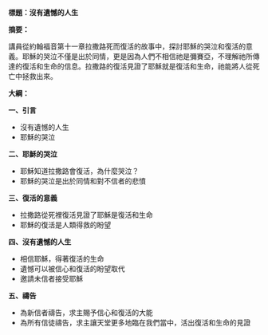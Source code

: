 **標題：沒有遺憾的人生**

**摘要：**

講員從約翰福音第十一章拉撒路死而復活的故事中，探討耶穌的哭泣和復活的意義。耶穌的哭泣不僅是出於同情，更是因為人們不相信祂是彌賽亞，不理解祂所傳達的復活和生命的信息。拉撒路的復活見證了耶穌就是復活和生命，祂能將人從死亡中拯救出來。

**大綱：**

**一、引言**
* 沒有遺憾的人生
* 耶穌的哭泣

**二、耶穌的哭泣**
* 耶穌知道拉撒路會復活，為什麼哭泣？
* 耶穌的哭泣是出於同情和對不信者的悲憤

**三、復活的意義**
* 拉撒路從死裡復活見證了耶穌是復活和生命
* 耶穌的復活是人類得救的盼望

**四、沒有遺憾的人生**
* 相信耶穌，得著復活的生命
* 遺憾可以被信心和復活的盼望取代
* 邀請未信者接受耶穌

**五、禱告**
* 為新信者禱告，求主賜予信心和復活的大能
* 為所有信徒禱告，求主讓天堂更多地臨在我們當中，活出復活和生命的見證